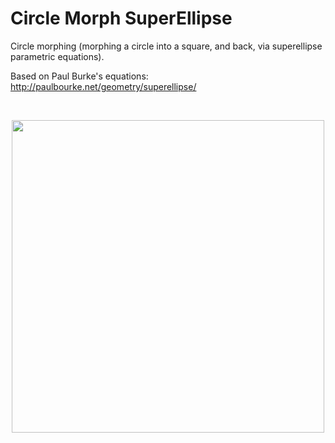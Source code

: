 # Circle Morph SuperEllipse #

Circle morphing (morphing a circle into a square, and back, via superellipse parametric equations).

Based on Paul Burke's equations:
http://paulbourke.net/geometry/superellipse/

</br>
<p align="center">
 <img src="gif/animation.gif" width="500px"/>
</p>
